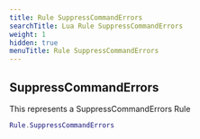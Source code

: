 ```yaml
---
title: Rule SuppressCommandErrors
searchTitle: Lua Rule SuppressCommandErrors
weight: 1
hidden: true
menuTitle: Rule SuppressCommandErrors
---
```

## SuppressCommandErrors

This represents a SuppressCommandErrors Rule
```lua
Rule.SuppressCommandErrors
```